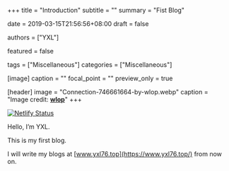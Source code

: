 +++
title = "Introduction"
subtitle = ""
summary = "Fist Blog"

date = 2019-03-15T21:56:56+08:00
draft = false

authors = ["YXL"]

featured = false

tags = ["Miscellaneous"]
categories = ["Miscellaneous"]

[image]
  caption = ""
  focal_point = ""
  preview_only = true

[header]
  image = "Connection-746661664-by-wlop.webp"
  caption = "Image credit: [**wlop**](https://www.deviantart.com/wlop/art/Connection-746661664/)"
+++

[![Netlify Status](https://api.netlify.com/api/v1/badges/1008d0ba-6d9b-4a11-9b41-2326f3c096f2/deploy-status)](https://app.netlify.com/sites/yxl/deploys)

<div id="progress-left"></div>
<div id="progress-right"></div>

<link rel="stylesheet" href="../../../css/APlayer.min.css">
<script src="../../../js/APlayer.min.js"></script>
<script src="../../../js/Meting.js"></script>

<meting-js
	server = "netease"
	type = "song"
	id = "29816800"
	fixed= false
	mini= false
	autoplay = true
	preload = 'auto'
	volume = 0.8>
</meting-js>

Hello, I’m YXL.

This is my first blog.

I will write my blogs at [www.yxl76.top](https://www.yxl76.top/) from now on.